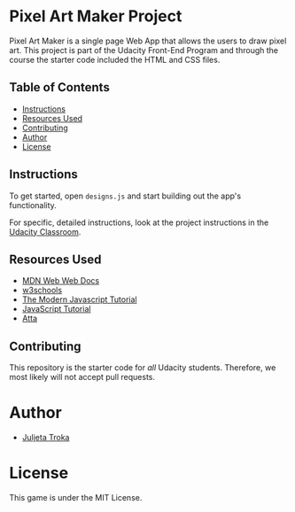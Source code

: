 # Pixel Art Maker Project

Pixel Art Maker is a single page Web App that allows the users to draw pixel art. This project is part of the Udacity Front-End Program and through the course the starter code included the HTML and CSS files.

## Table of Contents

- [Instructions](#instructions)
- [Resources Used](#ResourcesUsed)
- [Contributing](#contributing)
- [Author](#Author)
- [License](#License)

## Instructions

To get started, open `designs.js` and start building out the app's functionality.

For specific, detailed instructions, look at the project instructions in the [Udacity Classroom](https://classroom.udacity.com/me).

## Resources Used 
- [MDN Web Web Docs](https://developer.mozilla.org/en-US/)
- [w3schools](https://www.w3schools.com/)
- [The Modern Javascript Tutorial](https://javascript.info/)
- [JavaScript Tutorial](https://www.javascripttutorial.net/)
- [Atta](https://attacomsian.com/)
## Contributing

This repository is the starter code for _all_ Udacity students. Therefore, we most likely will not accept pull requests.

# Author

- [Juljeta Troka](www.linkedin.com/in/juljetatroka)

# License

This game is under the MIT License.
